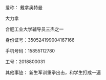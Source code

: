 爱称：
戴拿奥特曼 

大力拿

合肥工业大学辅导员三杰之一

身份证号：350524199004167166

手机号码：15855112780

工号：2018800031

其他事迹：
新生军训重拳出击，和学生打成一遍
